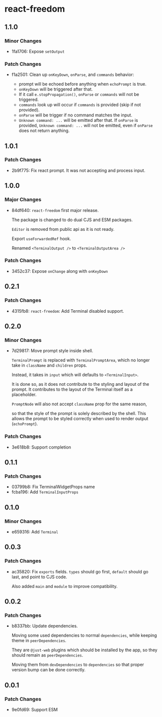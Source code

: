 # react-freedom

## 1.1.0

### Minor Changes

- 1fa1706: Expose `setOutput`

### Patch Changes

- f1a2501: Clean up `onKeyDown`, `onParse`, and `commands` behavior:

  - prompt will be echoed before anything when `echoPrompt` is true.
  - `onKeyDown` will be triggered after that.
  - If it call `e.stopPropagation()`, `onParse` or `commands` will not be triggered.
  - `commands` look up will occur if `commands` is provided (skip if not provided).
  - `onParse` will be trigger if no command matches the input.
  - `Unknown command: ...` will be emitted after that. If `onParse` is provided, `Unknown command: ...` will not be emitted, even if `onParse` does not return anything.

## 1.0.1

### Patch Changes

- 2b9f775: Fix react prompt.
  It was not accepting and process input.

## 1.0.0

### Major Changes

- 84df640: `react-freedom` first major release.

  The package is changed to do dual CJS and ESM packages.

  `Editor` is removed from public api as it is not ready.

  Export `useForwardedRef` hook.

  Renamed `<TerminalOutput />` to `<TerminalOutputArea />`

### Patch Changes

- 3452c37: Expose `onChange` along with `onKeyDown`

## 0.2.1

### Patch Changes

- 4315fb8: `react-freedom`: Add Terminal disabled support.

## 0.2.0

### Minor Changes

- 7d29817: Move prompt style inside shell.

  `TerminalPrompt` is replaced with `TerminalPromptArea`,
  which no longer take in `className` and `children` props.

  Instead, it takes in `input` which will defaults to `<TerminalInput>`.

  It is done so, as it does not contribute to the styling and layout of the prompt.
  It contributes to the layout of the Terminal itself as a placeholder.

  `PromptNode` will also not accept `className` prop for the same reason,

  so that the style of the prompt is solely described by the shell.
  This allows the prompt to be styled correctly when used to render output (`echoPrompt`).

### Patch Changes

- 3e618b8: Support completion

## 0.1.1

### Patch Changes

- 03799b8: Fix TerminalWidgetProps name
- fcba196: Add `TerminalInputProps`

## 0.1.0

### Minor Changes

- e659316: Add `Terminal`

## 0.0.3

### Patch Changes

- ac35820: Fix `exports` fields.
  `types` should go first,
  `default` should go last, and point to CJS code.

  Also added `main` and `module` to improve compatibility.

## 0.0.2

### Patch Changes

- b8337bb: Update dependencies.

  Moving some used dependencies to normal `dependencies`,
  while keeping theme in `peerDependencies`.

  They are `@just-web` plugins which should be installed by the app,
  so they should remain as `peerDependencies`.

  Moving them from `devDependencies` to `dependencies` so that proper version bump can be done correctly.

## 0.0.1

### Patch Changes

- 9e0fd69: Support ESM
